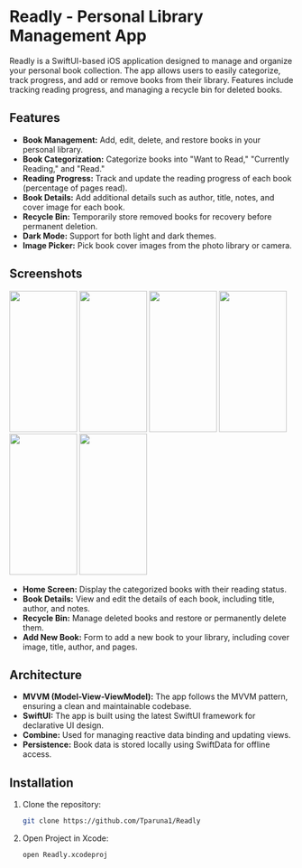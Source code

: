 # Readly - Personal Library Management App

Readly is a SwiftUI-based iOS application designed to manage and organize your personal book collection. The app allows users to easily categorize, track progress, and add or remove books from their library. Features include tracking reading progress, and managing a recycle bin for deleted books.

## Features

- **Book Management:** Add, edit, delete, and restore books in your personal library.
- **Book Categorization:** Categorize books into "Want to Read," "Currently Reading," and "Read."
- **Reading Progress:** Track and update the reading progress of each book (percentage of pages read).
- **Book Details:** Add additional details such as author, title, notes, and cover image for each book.
- **Recycle Bin:** Temporarily store removed books for recovery before permanent deletion.
- **Dark Mode:** Support for both light and dark themes.
- **Image Picker:** Pick book cover images from the photo library or camera.

## Screenshots
<img src="https://github.com/user-attachments/assets/5c04d38d-dbce-4ae9-b7f0-55a2b129d983" width="120" height="250">
<img src="https://github.com/user-attachments/assets/ba992d01-04fa-4ac4-a1af-1f6c84306c52" width="120" height="250">
<img src="https://github.com/user-attachments/assets/5625ddb9-b702-4c54-af7e-8196f7c14a41" width="120" height="250">
<img src="https://github.com/user-attachments/assets/59061882-a522-4f52-b377-e2f392f59efa" width="120" height="250">
<img src="https://github.com/user-attachments/assets/d8dbf26a-f273-4d34-9bc9-b3c6ce2c2997" width="120" height="250">
<img src="https://github.com/user-attachments/assets/fd3be20e-c3c5-4f1e-8002-4371b2604b85" width="120" height="250">


- **Home Screen:** Display the categorized books with their reading status.
- **Book Details:** View and edit the details of each book, including title, author, and notes.
- **Recycle Bin:** Manage deleted books and restore or permanently delete them.
- **Add New Book:** Form to add a new book to your library, including cover image, title, author, and pages.

## Architecture

- **MVVM (Model-View-ViewModel):** The app follows the MVVM pattern, ensuring a clean and maintainable codebase.
- **SwiftUI:** The app is built using the latest SwiftUI framework for declarative UI design.
- **Combine:** Used for managing reactive data binding and updating views.
- **Persistence:** Book data is stored locally using SwiftData for offline access.

## Installation

1. Clone the repository:
   ```bash
   git clone https://github.com/Tparuna1/Readly
2. Open Project in Xcode:
   ```bash
   open Readly.xcodeproj
